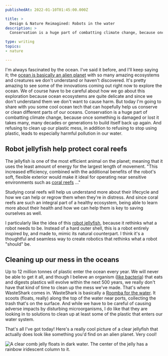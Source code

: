 ```yaml
---
publishedAt: 2022-01-10T01:45:00.000Z

title: >
  Design & Nature Reimagined: Robots in the water
description: >
  Conservation is a huge part of combatting climate change, because once something is damaged or lost it takes many, many decades or generations to build itself back up again. And refusing to clean up our plastic mess, in addition to refusing to stop using plastic, leads to especially harmful pollution in our water.

type: writing
topics:
- nature

---
```


I'm always fascinated by the ocean. I've said it before, and I'll keep saying it; the [ocean is basically an alien planet](https://marisamorby.com/an-ocean-of-innovation/) with so many amazing ecosystems and creatures we don't understand or haven't discovered. It's pretty amazing to see some of the innovations coming out right now to explore the ocean. We of course have to be careful about how we go about this exploration because ocean ecosystems are quite delicate and since we don't understand them we don't want to cause harm. But today I'm going to share with you some cool ocean tech that can hopefully help us conserve or clean different parts of our oceans. Conservation is a huge part of combatting climate change, because once something is damaged or lost it takes many, many decades or generations to build itself back up again. And refusing to clean up our plastic mess, in addition to refusing to stop using plastic, leads to especially harmful pollution in our water.

## Robot jellyfish help protect coral reefs

The jellyfish is one of the most efficient animal on the planet; meaning that it uses the least amount of energy for the largest length of movement. "This increased efficiency, combined with the additional benefits of the robot's soft, flexible exterior would make it ideal for operating near sensitive environments such as [coral reefs](https://phys.org/tags/coral+reefs/) ..."

Studying coral reefs will help us understand more about their lifecycle and how we can help or regrow them when they're in distress. And since coral reefs are such an integral part of a healthy ecosystem, being able to learn more about their health and how we can help them is key to saving ourselves as well.

I particularly like the idea of this [robot jellyfish](https://phys.org/news/2021-01-robot-jellyfish-endangered-coral-reefs.html), because it rethinks what a robot needs to be. Instead of a hard outer shell, this is a robot entirely inspired by, and made to, mimic its natural counterpart. I think it's a thoughtful and seamless way to create robotics that rethinks what a robot "should" be.

## Cleaning up our mess in the oceans

Up to 12 million tonnes of plastic enter the ocean every year. We will never be able to get it all, and though I believe an organism ([like bacteria](https://marisamorby.com/solving-the-plastic-pollution-problem/)) that eats and digests plastics will evolve within the next 500 years, we really don't have that kind of time to clean up the mess we've made. That's where WasteShark comes in. WasteShark is basically a [Roomba for the water](https://ec.europa.eu/research-and-innovation/en/horizon-magazine/garbage-collecting-aqua-drones-and-jellyfish-filters-cleaner-oceans). It scoots (floats, really) along the top of the water near ports, collecting the trash that's on the surface. And while we have to be careful of causing adverse impacts by disturbing microorganisms, I do like that they are looking in to solutions to clean up at least some of the plastic that enters our water system.

That's all I've got today! Here's a really cool picture of a clear jellyfish that actually does look like something you'd find on an alien planet. Very cool!

![A clear comb jelly floats in dark water. The center of the jelly has a rainbow iridescent column to it.](https://cdn.sanity.io/images/xq50spjj/production/608bfd614e3fd27255117ee84cedf007fc0e8064-1698x1192.jpg)